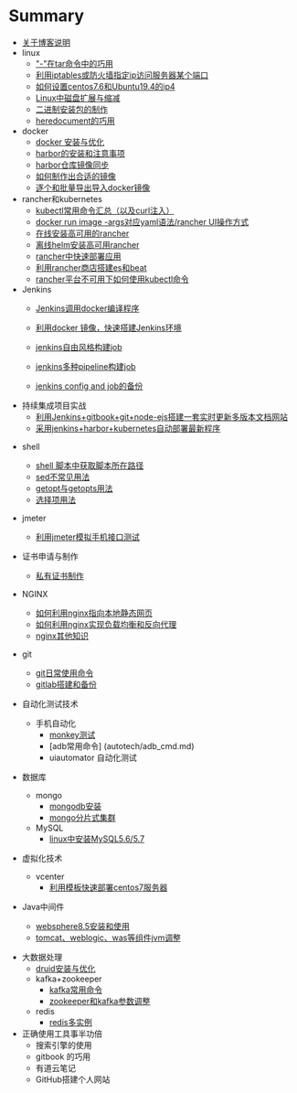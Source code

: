 # Summary
* [关于博客说明](README.md)
* linux
  * ["-"在tar命令中的巧用](linux/tar-deal.md)
  * [利用iptables或防火墙指定ip访问服务器某个端口](linux/limit_ip.md)
  * [如何设置centos7.6和Ubuntu19.4的ip4](linux/set_ip.md)
  * [Linux中磁盘扩展与缩减](linux/extend_disk.md)
  * [二进制安装包的制作](linux/how_to_made_bin.md)
  * [heredocument的巧用](linux/use_heredoc.md)
* docker
  * [docker 安装与优化](docker/docker-install.md)
  * [harbor的安装和注意事项](docker/harbor-install.md)
  * [harbor仓库镜像同步](docker/harbor-sync.md)
  * [如何制作出合适的镜像](docker/dockerfile-rule.md)
  * [逐个和批量导出导入docker镜像](docker/save_load_images.md)
* rancher和kubernetes
  *  [kubectl常用命令汇总（以及curl注入）](k8s/kubectl-user-instruction.md)
  *  [docker run image -args对应yaml语法/rancher UI操作方式](k8s/docker-run-and-k8s-command.md)
  *  [在线安装高可用的rancher](k8s/rancher_online_installation.md)
  *  [离线helm安装高可用rancher](k8s/rancher_offline_installation.md)
  *  [rancher中快速部署应用](k8s/deploy_app_in_rancher.md)
  *  [利用rancher商店搭建es和beat](k8s/use_appstore_deploy_es_in_rancher.md)
  *  [rancher平台不可用下如何使用kubectl命令](k8s/how_to_use_kubectl_noserver.md)
* Jenkins
  - [Jenkins调用docker编译程序](jenkins/jenkins-slave-for-docker.md)

  - [利用docker 镜像，快速搭建Jenkins环境](jenkins/install-jenkins.md)

  - [jenkins自由风格构建job](jenkins/freestyle_build_in_jenkins.md)

  - [jenkins多种pipeline构建job](jenkins/variety_pipeline_build.md)

  - [jenkins config and job的备份](jenkins/thinBackup_jenkins.md)
- 持续集成项目实战
  - [利用Jenkins+gitbook+git+node-ejs搭建一套实时更新多版本文档网站](other/devops_practices_gitbook_web.md)
  - [采用jenkins+harbor+kubernetes自动部署最新程序](other/devops_practices_k8s.md)
* shell
  - [shell 脚本中获取脚本所在路径](shell/get_dir_in_shell.md)
  - [sed不常见用法](shell/sed_use_hard.md)
  - [getopt与getopts用法](shell/getopt_and_getopts_use.md)
  - [选择项用法](shell/ps3_use.md)
* jmeter

  - [利用jmeter模拟手机接口测试](jmeter/use_jmeter_test_app.md)
* 证书申请与制作

  - [私有证书制作](ca/make_key.md)
* NGINX
  - [如何利用nginx指向本地静态网页](nginx/direct_static_web.md)
  - [如何利用nginx实现负载均衡和反向代理](nginx/load_balance.md)
  - [nginx其他知识](nginx/nginx_other.md)
* git
  - [git日常使用命令](git/git-use.md)
  - [gitlab搭建和备份](git/install_and_bak_gitlab.md)
* 自动化测试技术
  - 手机自动化
    - [monkey测试](autotech/monkey_android.md)
    - [adb常用命令] (autotech/adb_cmd.md)
    - uiautomator 自动化测试
* 数据库
  - mongo
    - [mongodb安装](data/install_mongodb.md)
    - [mongo分片式集群](data/use_mongo3.6_deploy_shard_cluster.md)
  - MySQL
    - [linux中安装MySQL5.6/5.7](data/install_mysql.md)
* 虚拟化技术
  - vcenter
    - [利用模板快速部署centos7服务器](vm/use_tem_deploy_centos7.md)
* Java中间件
  - [websphere8.5安装和使用](middleware/install_websphere8.5.md)
  - [tomcat、weblogic、was等组件jvm调整](middleware/update_jvm_value.md)

- 大数据处理
  - [druid安装与优化](data/install_druid.md)
  - kafka+zookeeper
    - [kafka常用命令](data/kafka_cmd.md)
    - [zookeeper和kafka参数调整](data/update_jvm_zk.md)
  - redis
    - [redis多实例](data/cluster_redis.md)
- 正确使用工具事半功倍
  - 搜索引擎的使用
  - gitbook 的巧用
  - 有道云笔记
  - GitHub搭建个人网站